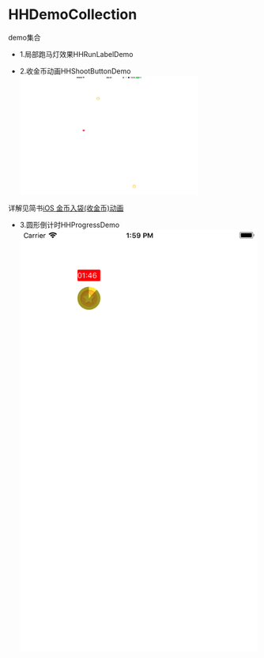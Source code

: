 # HHDemoCollection
demo集合

* 1.局部跑马灯效果HHRunLabelDemo

* 2.收金币动画HHShootButtonDemo
![image](https://github.com/Ccalary/HHDemoCollection/blob/master/imageResource/1828346-e8416bb760e14c29.gif)

详解见简书[iOS 金币入袋(收金币)动画](http://www.jianshu.com/p/8b77ad5dac97)

* 3.圆形倒计时HHProgressDemo
![image](https://github.com/Ccalary/HHDemoCollection/blob/master/imageResource/Simulator%20Screen%20Shot%20-%20iPhone%208%20Plus%20-%202017-09-28%20at%2013.59.23.png)

